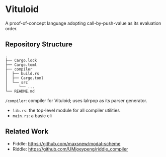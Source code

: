 # Vituloid

A proof-of-concept language adopting call-by-push-value as its evaluation order.

## Repository Structure

```
.
├── Cargo.lock
├── Cargo.toml
├── compiler
│  ├── build.rs
│  ├── Cargo.toml
│  └── src
│     └── ...
└── README.md
```

`/compiler`: compiler for Vituloid; uses lalrpop as its parser generator.
- `lib.rs`: the top-level module for all compiler utilities
- `main.rs`: a basic cli

## Related Work

- Fiddle: https://github.com/maxsnew/modal-scheme
- Riddle: https://github.com/UMjoeypeng/riddle_compiler
